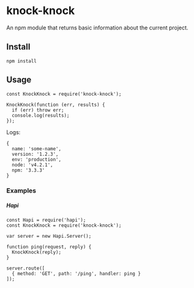 knock-knock
===========
An npm module that returns basic information about the current project.

## Install
`npm install`

## Usage
```
const KnockKnock = require('knock-knock');

KnockKnock(function (err, results) {
  if (err) throw err;
  console.log(results);
});
```

Logs:
```
{
  name: 'some-name',
  version: '1.2.3',
  env: 'production',
  node: 'v4.2.1',
  npm: '3.3.3'
}
```

### Examples
##### Hapi
```
const Hapi = require('hapi');
const KnockKnock = require('knock-knock');

var server = new Hapi.Server();

function ping(request, reply) {
  KnockKnock(reply);
}

server.route([
  { method: 'GET', path: '/ping', handler: ping }
]);
```
